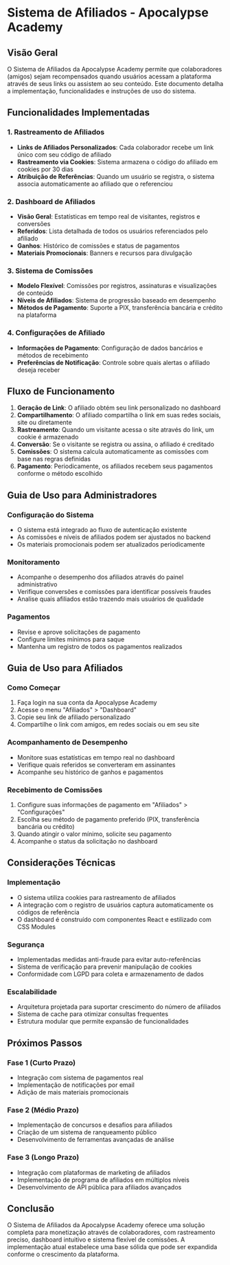 # Sistema de Afiliados - Apocalypse Academy

## Visão Geral

O Sistema de Afiliados da Apocalypse Academy permite que colaboradores (amigos) sejam recompensados quando usuários acessam a plataforma através de seus links ou assistem ao seu conteúdo. Este documento detalha a implementação, funcionalidades e instruções de uso do sistema.

## Funcionalidades Implementadas

### 1. Rastreamento de Afiliados
- **Links de Afiliados Personalizados**: Cada colaborador recebe um link único com seu código de afiliado
- **Rastreamento via Cookies**: Sistema armazena o código do afiliado em cookies por 30 dias
- **Atribuição de Referências**: Quando um usuário se registra, o sistema associa automaticamente ao afiliado que o referenciou

### 2. Dashboard de Afiliados
- **Visão Geral**: Estatísticas em tempo real de visitantes, registros e conversões
- **Referidos**: Lista detalhada de todos os usuários referenciados pelo afiliado
- **Ganhos**: Histórico de comissões e status de pagamentos
- **Materiais Promocionais**: Banners e recursos para divulgação

### 3. Sistema de Comissões
- **Modelo Flexível**: Comissões por registros, assinaturas e visualizações de conteúdo
- **Níveis de Afiliados**: Sistema de progressão baseado em desempenho
- **Métodos de Pagamento**: Suporte a PIX, transferência bancária e crédito na plataforma

### 4. Configurações de Afiliado
- **Informações de Pagamento**: Configuração de dados bancários e métodos de recebimento
- **Preferências de Notificação**: Controle sobre quais alertas o afiliado deseja receber

## Fluxo de Funcionamento

1. **Geração de Link**: O afiliado obtém seu link personalizado no dashboard
2. **Compartilhamento**: O afiliado compartilha o link em suas redes sociais, site ou diretamente
3. **Rastreamento**: Quando um visitante acessa o site através do link, um cookie é armazenado
4. **Conversão**: Se o visitante se registra ou assina, o afiliado é creditado
5. **Comissões**: O sistema calcula automaticamente as comissões com base nas regras definidas
6. **Pagamento**: Periodicamente, os afiliados recebem seus pagamentos conforme o método escolhido

## Guia de Uso para Administradores

### Configuração do Sistema
- O sistema está integrado ao fluxo de autenticação existente
- As comissões e níveis de afiliados podem ser ajustados no backend
- Os materiais promocionais podem ser atualizados periodicamente

### Monitoramento
- Acompanhe o desempenho dos afiliados através do painel administrativo
- Verifique conversões e comissões para identificar possíveis fraudes
- Analise quais afiliados estão trazendo mais usuários de qualidade

### Pagamentos
- Revise e aprove solicitações de pagamento
- Configure limites mínimos para saque
- Mantenha um registro de todos os pagamentos realizados

## Guia de Uso para Afiliados

### Como Começar
1. Faça login na sua conta da Apocalypse Academy
2. Acesse o menu "Afiliados" > "Dashboard"
3. Copie seu link de afiliado personalizado
4. Compartilhe o link com amigos, em redes sociais ou em seu site

### Acompanhamento de Desempenho
- Monitore suas estatísticas em tempo real no dashboard
- Verifique quais referidos se converteram em assinantes
- Acompanhe seu histórico de ganhos e pagamentos

### Recebimento de Comissões
1. Configure suas informações de pagamento em "Afiliados" > "Configurações"
2. Escolha seu método de pagamento preferido (PIX, transferência bancária ou crédito)
3. Quando atingir o valor mínimo, solicite seu pagamento
4. Acompanhe o status da solicitação no dashboard

## Considerações Técnicas

### Implementação
- O sistema utiliza cookies para rastreamento de afiliados
- A integração com o registro de usuários captura automaticamente os códigos de referência
- O dashboard é construído com componentes React e estilizado com CSS Modules

### Segurança
- Implementadas medidas anti-fraude para evitar auto-referências
- Sistema de verificação para prevenir manipulação de cookies
- Conformidade com LGPD para coleta e armazenamento de dados

### Escalabilidade
- Arquitetura projetada para suportar crescimento do número de afiliados
- Sistema de cache para otimizar consultas frequentes
- Estrutura modular que permite expansão de funcionalidades

## Próximos Passos

### Fase 1 (Curto Prazo)
- Integração com sistema de pagamentos real
- Implementação de notificações por email
- Adição de mais materiais promocionais

### Fase 2 (Médio Prazo)
- Implementação de concursos e desafios para afiliados
- Criação de um sistema de ranqueamento público
- Desenvolvimento de ferramentas avançadas de análise

### Fase 3 (Longo Prazo)
- Integração com plataformas de marketing de afiliados
- Implementação de programa de afiliados em múltiplos níveis
- Desenvolvimento de API pública para afiliados avançados

## Conclusão

O Sistema de Afiliados da Apocalypse Academy oferece uma solução completa para monetização através de colaboradores, com rastreamento preciso, dashboard intuitivo e sistema flexível de comissões. A implementação atual estabelece uma base sólida que pode ser expandida conforme o crescimento da plataforma.
